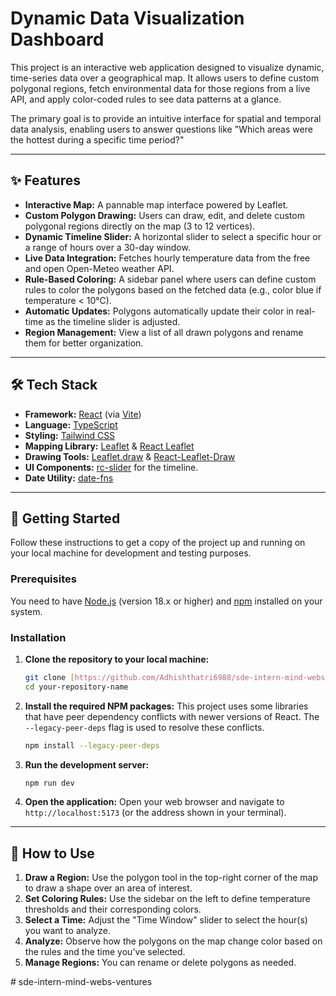 # Dynamic Data Visualization Dashboard

This project is an interactive web application designed to visualize dynamic, time-series data over a geographical map. It allows users to define custom polygonal regions, fetch environmental data for those regions from a live API, and apply color-coded rules to see data patterns at a glance.

The primary goal is to provide an intuitive interface for spatial and temporal data analysis, enabling users to answer questions like "Which areas were the hottest during a specific time period?"

---

## ✨ Features

* **Interactive Map:** A pannable map interface powered by Leaflet.
* **Custom Polygon Drawing:** Users can draw, edit, and delete custom polygonal regions directly on the map (3 to 12 vertices).
* **Dynamic Timeline Slider:** A horizontal slider to select a specific hour or a range of hours over a 30-day window.
* **Live Data Integration:** Fetches hourly temperature data from the free and open Open-Meteo weather API.
* **Rule-Based Coloring:** A sidebar panel where users can define custom rules to color the polygons based on the fetched data (e.g., color blue if temperature < 10°C).
* **Automatic Updates:** Polygons automatically update their color in real-time as the timeline slider is adjusted.
* **Region Management:** View a list of all drawn polygons and rename them for better organization.

---

## 🛠️ Tech Stack

* **Framework:** [React](https://react.dev/) (via [Vite](https://vitejs.dev/))
* **Language:** [TypeScript](https://www.typescriptlang.org/)
* **Styling:** [Tailwind CSS](https://tailwindcss.com/)
* **Mapping Library:** [Leaflet](https://leafletjs.com/) & [React Leaflet](https://react-leaflet.js.org/)
* **Drawing Tools:** [Leaflet.draw](https://github.com/Leaflet/Leaflet.draw) & [React-Leaflet-Draw](https://github.com/alex-pex/react-leaflet-draw-v2)
* **UI Components:** [rc-slider](https://github.com/react-component/slider) for the timeline.
* **Date Utility:** [date-fns](https://date-fns.org/)

---

## 🚀 Getting Started

Follow these instructions to get a copy of the project up and running on your local machine for development and testing purposes.

### Prerequisites

You need to have [Node.js](https://nodejs.org/) (version 18.x or higher) and [npm](https://www.npmjs.com/) installed on your system.

### Installation

1.  **Clone the repository to your local machine:**
    ```sh
    git clone [https://github.com/Adhishthatri6988/sde-intern-mind-webs-ventures](https://github.com/Adhishthatri6988/sde-intern-mind-webs-ventures)
    cd your-repository-name
    ```

2.  **Install the required NPM packages:**
    This project uses some libraries that have peer dependency conflicts with newer versions of React. The `--legacy-peer-deps` flag is used to resolve these conflicts.
    ```sh
    npm install --legacy-peer-deps
    ```

3.  **Run the development server:**
    ```sh
    npm run dev
    ```

4.  **Open the application:**
    Open your web browser and navigate to `http://localhost:5173` (or the address shown in your terminal).

---

## 📖 How to Use

1.  **Draw a Region:** Use the polygon tool in the top-right corner of the map to draw a shape over an area of interest.
2.  **Set Coloring Rules:** Use the sidebar on the left to define temperature thresholds and their corresponding colors.
3.  **Select a Time:** Adjust the "Time Window" slider to select the hour(s) you want to analyze.
4.  **Analyze:** Observe how the polygons on the map change color based on the rules and the time you've selected.
5.  **Manage Regions:** You can rename or delete polygons as needed.

#   s d e - i n t e r n - m i n d - w e b s - v e n t u r e s  
 